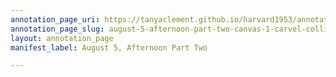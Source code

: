 ```yaml
---
annotation_page_uri: https://tanyaclement.github.io/harvard1953/annotations/august-5-afternoon-part-two-canvas-1-carvel-collins.json
annotation_page_slug: august-5-afternoon-part-two-canvas-1-carvel-collins
layout: annotation_page
manifest_label: August 5, Afternoon Part Two

---
```

